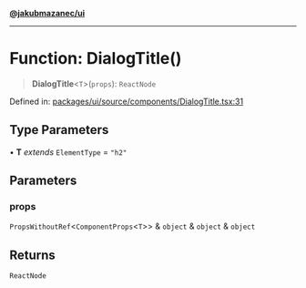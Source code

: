 [**@jakubmazanec/ui**](../README.md)

---

# Function: DialogTitle()

> **DialogTitle**\<`T`\>(`props`): `ReactNode`

Defined in:
[packages/ui/source/components/DialogTitle.tsx:31](https://github.com/jakubmazanec/tools/blob/7c5f40d811171692b72a47160bc33d644201b16a/packages/ui/source/components/DialogTitle.tsx#L31)

## Type Parameters

• **T** _extends_ `ElementType` = `"h2"`

## Parameters

### props

`PropsWithoutRef`\<`ComponentProps`\<`T`\>\> & `object` & `object` & `object`

## Returns

`ReactNode`
